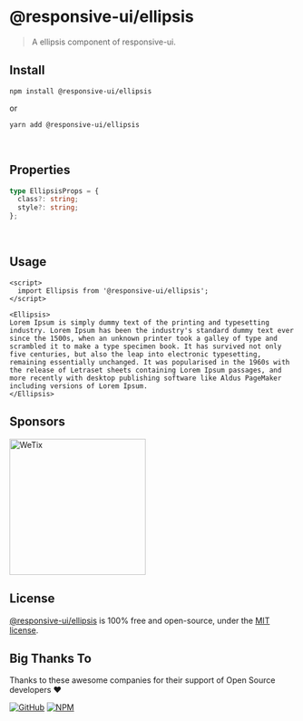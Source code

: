 # @responsive-ui/ellipsis

> A ellipsis component of responsive-ui.

## Install

```console
npm install @responsive-ui/ellipsis
```

or

```console
yarn add @responsive-ui/ellipsis
```

<br/>

## Properties

```ts
type EllipsisProps = {
  class?: string;
  style?: string;
};
```

<br/>

## Usage

```svelte
<script>
  import Ellipsis from '@responsive-ui/ellipsis';
</script>

<Ellipsis>
Lorem Ipsum is simply dummy text of the printing and typesetting industry. Lorem Ipsum has been the industry's standard dummy text ever since the 1500s, when an unknown printer took a galley of type and scrambled it to make a type specimen book. It has survived not only five centuries, but also the leap into electronic typesetting, remaining essentially unchanged. It was popularised in the 1960s with the release of Letraset sheets containing Lorem Ipsum passages, and more recently with desktop publishing software like Aldus PageMaker including versions of Lorem Ipsum.
</Ellipsis>
```

## Sponsors

<img src="https://asset.wetix.my/images/logo/wetix.png" alt="WeTix" width="240px">

## License

[@responsive-ui/ellipsis](https://github.com/wetix/responsive-ui/tree/master/components/ellipsis) is 100% free and open-source, under the [MIT license](https://github.com/wetix/responsive-ui/blob/master/LICENSE).

## Big Thanks To

Thanks to these awesome companies for their support of Open Source developers ❤

[![GitHub](https://jstools.dev/img/badges/github.svg)](https://github.com/open-source)
[![NPM](https://jstools.dev/img/badges/npm.svg)](https://www.npmjs.com/)
